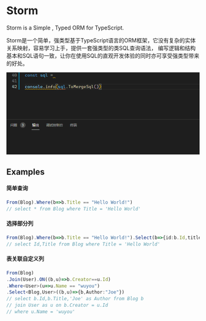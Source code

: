 # Storm
Storm is a Simple , Typed ORM for TypeScript.

Storm是一个简单，强类型基于TypeScript语言的ORM框架，它没有复杂的实体关系映射，容易学习上手，提供一套强类型的类SQL查询语法，
编写逻辑和结构基本和SQL语句一致，让你在使用SQL的直观开发体验的同时亦可享受强类型带来的好处。

![demo](https://raw.githubusercontent.com/wuyou331/storm/main/demo.gif)

## Examples

#### 简单查询
```typescript
From(Blog).Where(b=>b.Title == "Hello World!") 
// select * from Blog where Title = 'Hello World' 
```
#### 选择部分列
```typescript
From(Blog).Where(b=>b.Title == "Hello World!").Select(b=>{id:b.Id,title:b.Title})
// select Id,Title from Blog where Title = 'Hello World' 
```
#### 表关联自定义列
```typescript
From(Blog)
.Join(User).ON((b,u)=>b.Creator==u.Id)
.Where<User>(u=>u.Name == "wuyou")
.Select<Blog,User>((b,u)=>{b,Author:"Joe"})
// select b.Id,b.Title,'Joe' as Author from Blog b
// join User as u on b.Creator = u.Id
// where u.Name = 'wuyou' 
```
